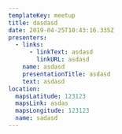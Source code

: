 ```yaml
---
templateKey: meetup
title: dasdasd
date: 2019-04-25T10:43:16.335Z
presenters:
  - links:
      - linkText: asdasd
        linkURL: asdasd
    name: asdasd
    presentationTitle: asdasd
    text: asdasd
location:
  mapsLatitude: 123123
  mapsLink: asdas
  mapsLongitude: 123123
  name: sadasd
---
```


